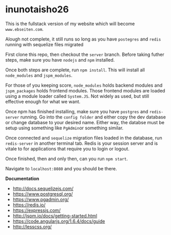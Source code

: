 # inunotaisho26

This is the fullstack version of my website which will become `www.ebseiten.com`.

Alough not complete, it still runs so long as you have `postegres` and `redis` running with sequelize files migrated

First clone this repo, then checkout the `server` branch. Before taking futher steps, make sure you have `nodejs` and `npm` installed. 

Once both steps are complete, run `npm install`. This will install all `node_modules` and `jspm_modules`. 

For those of you keeping score, `node_modules` holds backend modules and `jspm_packages` holds frontend modules. 
Those frontend modules are loaded using a module loader called `System.JS`. Not widely as used, but still effective enough for what we want.

Once npm has finished installing, make sure you have `postgres` and `redis-server` running. Go into the `config folder` and either copy the 
dev database or change database to your desired name. Either way, the databse must be setup using something like `PgAdmin`or something similar. 

Once connected and `sequelize` migration files loaded in the database, run `redis-server` in another terminal tab. 
Redis is your session server and is vitale to for applications that require you to login or logout. 

Once finished, then and only then, can you run `npm start`.

Navigate to `localhost:8080` and you should be there. 

**Documentation**
- http://docs.sequelizejs.com/
- https://www.postgresql.org/
- https://www.pgadmin.org/
- https://redis.io/
- https://expressjs.com/
- http://jspm.io/docs/getting-started.html
- https://code.angularjs.org/1.6.4/docs/guide
- http://lesscss.org/